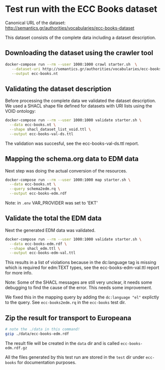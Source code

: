 # Test run with the ECC Books dataset

Canonical URL of the dataset: <http://semantics.gr/authorities/vocabularies/ecc-books-dataset>

This dataset consists of the complete data including a dataset description.

## Downloading the dataset using the crawler tool

```bash
docker-compose run --rm --user 1000:1000 crawl starter.sh  \
   --dataset-uri http://semantics.gr/authorities/vocabularies/ecc-books-dataset \
   --output ecc-books.nt
```

## Validating the dataset description

Before processing the complete data we validated the dataset description. We used a SHACL shape file defined for datasets with URI lists using the VOID ontology:  

```bash
docker-compose run --rm --user 1000:1000 validate starter.sh \
  --data ecc-books.nt \
  --shape shacl_dataset_list_void.ttl \
  --output ecc-books-val-ds.ttl
```

The validation was succesful, see the ecc-books-val-ds.ttl report.

## Mapping the schema.org data to EDM data

Next step was doing the actual conversion of the resources.

```bash
docker-compose run --rm --user 1000:1000 map starter.sh \
  --data ecc-books.nt \
  --query schema2edm.rq \
  --output ecc-books-edm.rdf
```

Note: in `.env` VAR_PROVIDER was set to 'EKT'

## Validate the total the EDM data

Next the generated EDM data was validated.

```bash
docker-compose run --rm --user 1000:1000 validate starter.sh \
  --data ecc-books-edm.rdf \
  --shape shacl_edm.ttl \
  --output ecc-books-edm-val.ttl
```

This results in a list of violations because in the dc:language tag is missing which is required for edm:TEXT types, see the ecc-books-edm-val.ttl report for more info.

Note: Some of the SHACL messages are still very unclear, it needs some debugging to find the cause of the error. This needs some improvement.

We fixed this in the mapping query by adding the `dc:language "el"` explictly to the query. See `ecc-books2edm.rq` in the `ecc-books` test dir.

## Zip the result for transport to Europeana

```bash
# note the ./data in this command!
gzip ./data/ecc-books-edm.rdf
```

The result file will be created in the `data` dir and is called `ecc-books-edm.rdf.gz`

All the files generated by this test run are stored in the `test` dir under `ecc-books` for documentation purposes.

